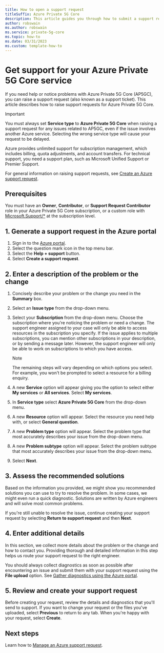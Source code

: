 ```yaml
---
title: How to open a support request 
titleSuffix: Azure Private 5G Core
description: This article guides you through how to submit a support request if you have a problem with your AP5GC service. 
author: robswain
ms.author: robswain
ms.service: private-5g-core
ms.topic: how-to
ms.date: 03/31/2023
ms.custom: template-how-to
---
```


# Get support for your Azure Private 5G Core service

If you need help or notice problems with Azure Private 5G Core (AP5GC), you can raise a support request (also known as a support ticket). This article describes how to raise support requests for Azure Private 5G Core.

> [!IMPORTANT]
> You must always set **Service type** to **Azure Private 5G Core** when raising a support request for any issues related to AP5GC, even if the issue involves another Azure service. Selecting the wrong service type will cause your request to be delayed.

Azure provides unlimited support for subscription management, which includes billing, quota adjustments, and account transfers. For technical support, you need a support plan, such as Microsoft Unified Support or Premier Support.

For general information on raising support requests, see [Create an Azure support request](/azure/azure-portal/supportability/how-to-create-azure-support-request).

## Prerequisites

You must have an **Owner**, **Contributor**, or **Support Request Contributor** role in your Azure Private 5G Core subscription, or a custom role with [Microsoft.Support/*](../role-based-access-control/resource-provider-operations.md#microsoftsupport) at the subscription level.

## 1. Generate a support request in the Azure portal

1. Sign in to the [Azure portal](https://ms.portal.azure.com/).
1. Select the question mark icon in the top menu bar.
1. Select the **Help + support** button. 
1. Select **Create a support request**.

## 2. Enter a description of the problem or the change

1. Concisely describe your problem or the change you need in the **Summary** box.
1. Select an **Issue type** from the drop-down menu.
1. Select your **Subscription** from the drop-down menu. Choose the subscription where you're noticing the problem or need a change. The support engineer assigned to your case will only be able to access resources in the subscription you specify. If the issue applies to multiple subscriptions, you can mention other subscriptions in your description, or by sending a message later. However, the support engineer will only be able to work on subscriptions to which you have access.

    > [!NOTE]
    > The remaining steps will vary depending on which options you select. For example, you won't be prompted to select a resource for a billing enquiry.

1. A new **Service** option will appear giving you the option to select either **My services** or **All services**. Select **My services**.
1. In **Service type** select **Azure Private 5G Core** from the drop-down menu.
1. A new **Resource** option will appear. Select the resource you need help with, or select **General question**.
1. A new **Problem type** option will appear. Select the problem type that most accurately describes your issue from the drop-down menu.
1. A new **Problem subtype** option will appear. Select the problem subtype that most accurately describes your issue from the drop-down menu.
1. Select **Next**.

## 3. Assess the recommended solutions

Based on the information you provided, we might show you recommended solutions you can use to try to resolve the problem. In some cases, we might even run a quick diagnostic. Solutions are written by Azure engineers and will solve most common problems.

If you're still unable to resolve the issue, continue creating your support request by selecting **Return to support request** and then **Next**.

## 4. Enter additional details

In this section, we collect more details about the problem or the change and how to contact you. Providing thorough and detailed information in this step helps us route your support request to the right engineer.

You should always collect diagnostics as soon as possible after encountering an issue and submit them with your support request using the **File upload** option. See [Gather diagnostics using the Azure portal](/azure/private-5g-core/gather-diagnostics).

## 5. Review and create your support request

Before creating your request, review the details and diagnostics that you'll send to support. If you want to change your request or the files you've uploaded, select **Previous** to return to any tab. When you're happy with your request, select **Create**.

## Next steps

Learn how to [Manage an Azure support request](../azure-portal/supportability/how-to-manage-azure-support-request.md).
